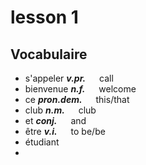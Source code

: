 # lesson 1
## Vocabulaire

- s'appeler ***v.pr.*** &emsp; call
- bienvenue ***n.f.***  &emsp; welcome
- ce ***pron.dem.*** &emsp; this/that
- club ***n.m.*** &emsp; club
- et ***conj.***  &emsp; and
- être ***v.i.*** &emsp; to be/be
- étudiant 
- 
